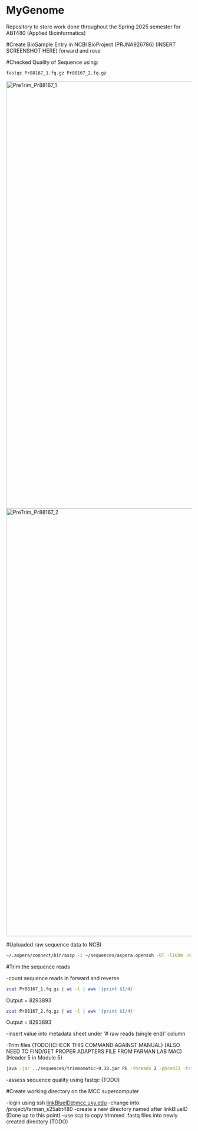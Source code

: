 # MyGenome
Repository to store work done throughout the Spring 2025 semester for ABT480 (Applied Bioinformatics)




#Create BioSample Entry in NCBI BioProject (PRJNA926786)
(INSERT SCREENSHOT HERE)
forward and reve



#Checked Quality of Sequence using:
``` bash 
fastqc Pr88167_1.fq.gz Pr88167_2.fq.gz
```

<img width="1156" alt="PreTrim_Pr88167_1" src="https://github.com/user-attachments/assets/4e5ef325-9646-494a-95ea-4199bcb6c1f2" />


<img width="1158" alt="PreTrim_Pr88167_2" src="https://github.com/user-attachments/assets/1482b3b6-4b20-43ff-b4f3-9c594b9bff71" />



#Uploaded raw sequence data to NCBI
``` bash
~/.aspera/connect/bin/ascp -i ~/sequences/aspera.openssh -QT -l100m -k1 -d ~/MyGenome/ subasp@upload.ncbi.nlm.nih.gov:uploads/dannyh2004_uky.edu_NJVKm74d
```

#Trim the sequence reads

-count sequence reads in forward and reverse

``` bash
zcat Pr88167_1.fq.gz | wc -l | awk '{print $1/4}'
```
Output = 8293893

``` bash
zcat Pr88167_2.fq.gz | wc -l | awk '{print $1/4}'
```
Output = 8293893

-insert value into metadata sheet under '# raw reads (single end)' column

-Trim files (TODO)(CHECK THIS COMMAND AGAINST MANUAL) (ALSO NEED TO FIND/GET PROPER ADAPTERS FILE FROM FARMAN LAB MAC)(Header 5 in Module 5)
``` bash
java -jar ../sequences/trimmomatic-0.38.jar PE -threads 2 -phred33 -trimlog Pr88167.txt Pr88167_1.fq.gz Pr88167_2.fq.gz Pr88167_1_paired.fastq Pr88167_1_unpaired.fastq Pr88167_2_paired.fastq Pr88167_2_unpaired.fastq ILLUMINACLIP:~/sequences/adaptors.fa:2:30:10 SLIDINGWINDOW:20:20 MINLEN:120
```

-assess sequence quality using fastqc (TODO)



#Create working directory on the MCC supercomputer 

-login using ssh linkBlueID@mcc.uky.edu
-change into /project/farman_s25abt480
-create a new directory named after linkBlueID (Done up to this point)
-use scp to copy trimmed .fastq files into newly created directory (TODO)
